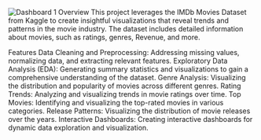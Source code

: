 ![Dashboard 1](https://github.com/user-attachments/assets/4bc98dbb-1a37-4d2e-bea4-fe1789b1ee56)
Overview
This project leverages the IMDb Movies Dataset from Kaggle to create insightful visualizations that reveal trends and patterns in the movie industry. The dataset includes detailed information about movies, such as ratings, genres, Revenue, and more.

Features
Data Cleaning and Preprocessing: Addressing missing values, normalizing data, and extracting relevant features.
Exploratory Data Analysis (EDA): Generating summary statistics and visualizations to gain a comprehensive understanding of the dataset.
Genre Analysis: Visualizing the distribution and popularity of movies across different genres.
Rating Trends: Analyzing and visualizing trends in movie ratings over time.
Top Movies: Identifying and visualizing the top-rated movies in various categories.
Release Patterns: Visualizing the distribution of movie releases over the years.
Interactive Dashboards: Creating interactive dashboards for dynamic data exploration and visualization.
